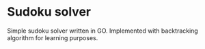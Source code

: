# Sudoku solver

Simple sudoku solver written in GO. Implemented with backtracking algorithm for learning purposes.
